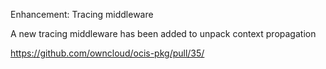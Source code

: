 Enhancement: Tracing middleware

A new tracing middleware has been added to unpack context propagation

https://github.com/owncloud/ocis-pkg/pull/35/
